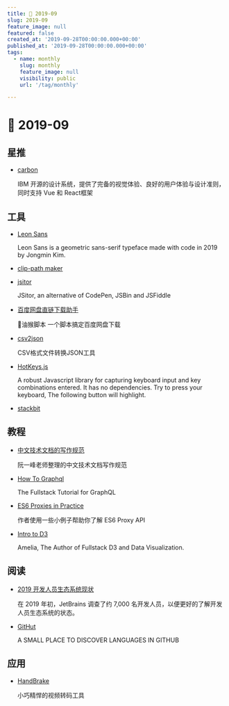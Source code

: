 ```yaml
---
title: 📖 2019-09
slug: 2019-09
feature_image: null
featured: false
created_at: '2019-09-28T00:00:00.000+00:00'
published_at: '2019-09-28T00:00:00.000+00:00'
tags:
  - name: monthly
    slug: monthly
    feature_image: null
    visibility: public
    url: '/tag/monthly'

---
```


# 📖 2019-09

## 星推

- [carbon](https://github.com/carbon-design-system/carbon)

    IBM 开源的设计系统，提供了完备的视觉体验、良好的用户体验与设计准则，同时支持 Vue 和 React框架

## 工具

- [Leon Sans](https://github.com/cmiscm/leonsans)

    Leon Sans is a geometric sans-serif typeface made with code in 2019 by Jongmin Kim.

    <ImageHub filename="201909_colorpattern.gif" />

- [clip-path maker](https://bennettfeely.com/clippy/)

    <ImageHub filename="201909_clip-path.jpg" />

- [jsitor](https://jsitor.com/)

    JSitor, an alternative of CodePen, JSBin and JSFiddle

- [百度网盘直链下载助手](https://www.baiduyun.wiki/)

    🖖油猴脚本 一个脚本搞定百度网盘下载

- [csv2json](https://www.csvjson.com/csv2json)

    CSV格式文件转换JSON工具

- [HotKeys.js](https://wangchujiang.com/hotkeys/)

    A robust Javascript library for capturing keyboard input and key combinations entered. It has no dependencies. Try to press your keyboard, The following button will highlight.

- [stackbit](https://www.stackbit.com/)

## 教程

- [中文技术文档的写作规范](https://github.com/ruanyf/document-style-guide)

    阮一峰老师整理的中文技术文档写作规范

- [How To Graphql](https://github.com/howtographql/howtographql)

    The Fullstack Tutorial for GraphQL

- [ES6 Proxies in Practice](http://www.zsoltnagy.eu/es6-proxies-in-practice/)

    作者使用一些小例子帮助你了解 ES6 Proxy API

- [Intro to D3](https://wattenberger.com/blog/d3#intro)

    Amelia, The Author of Fullstack D3 and Data Visualization.

    <ImageHub filename="201909_intro-to-d3.jpg" />

## 阅读

- [2019 开发人员生态系统现状](https://www.jetbrains.com/zh-cn/lp/devecosystem-2019/)

    在 2019 年初，JetBrains 调查了约 7,000 名开发人员，以便更好的了解开发人员生态系统的状态。

    <ImageHub filename="201909_jetbrains-research.jpg" />

- [GitHut](https://githut.info/)

    A SMALL PLACE TO DISCOVER LANGUAGES IN GITHUB

## 应用

- [HandBrake](https://handbrake.fr/)

    小巧精悍的视频转码工具
